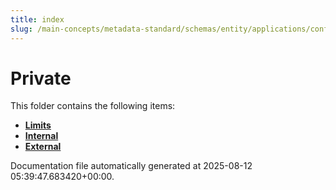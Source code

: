 ```yaml
---
title: index
slug: /main-concepts/metadata-standard/schemas/entity/applications/configuration/private
---
```


# Private

This folder contains the following items:

- [**Limits**](/main-concepts/metadata-standard/schemas/entity/applications/configuration/private/limits)
- [**Internal**](/main-concepts/metadata-standard/schemas/entity/applications/configuration/private/internal)
- [**External**](/main-concepts/metadata-standard/schemas/entity/applications/configuration/private/external)


Documentation file automatically generated at 2025-08-12 05:39:47.683420+00:00.
